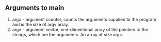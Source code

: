 ## Arguments to main

1. argc - argument counter, counts the arguments supplied to the program and is the size of argv array.
2. argv - argument vector, one-dimentional array of the pointers to the strings, which are the arguments. An array of size argc.
